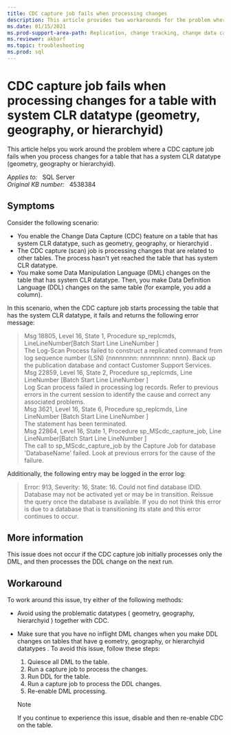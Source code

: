 ```yaml
---
title: CDC capture job fails when processing changes
description: This article provides two workarounds for the problem where a CDC capture job fails when you process changes for a table that has a system CLR datatype (geometry, geography or hierarchyid).
ms.date: 01/15/2021
ms.prod-support-area-path: Replication, change tracking, change data capture
ms.reviewer: akbarf
ms.topic: troubleshooting
ms.prod: sql 
---
```

# CDC capture job fails when processing changes for a table with system CLR datatype (geometry, geography, or hierarchyid)

This article helps you work around the problem where a CDC capture job fails when you process changes for a table that has a system CLR datatype (geometry, geography or hierarchyid).

_Applies to:_ &nbsp; SQL Server  
_Original KB number:_ &nbsp; 4538384

## Symptoms

Consider the following scenario:

- You enable the Change Data Capture (CDC) feature on a table that has system CLR datatype, such as geometry, geography, or hierarchyid .
- The CDC capture (scan) job is processing changes that are related to other tables. The process hasn't yet reached the table that has system CLR datatype.
- You make some Data Manipulation Language (DML) changes on the table that has system CLR datatype. Then, you make Data Definition Language (DDL) changes on the same table (for example, you add a column).

In this scenario, when the CDC capture job starts processing the table that has the system CLR datatype, it fails and returns the following error message:

> Msg 18805, Level 16, State 1, Procedure sp_replcmds, LineLineNumber[Batch Start Line LineNumber ]  
The Log-Scan Process failed to construct a replicated command from log sequence number (LSN) {nnnnnnnn: nnnnnnnn: nnnn}. Back up the publication database and contact Customer Support Services.  
Msg 22859, Level 16, State 2, Procedure sp_replcmds, Line LineNumber [Batch Start Line LineNumber ]  
Log Scan process failed in processing log records. Refer to previous errors in the current session to identify the cause and correct any associated problems.  
Msg 3621, Level 16, State 6, Procedure sp_replcmds, Line LineNumber [Batch Start Line LineNumber ]  
The statement has been terminated.  
Msg 22864, Level 16, State 1, Procedure sp_MScdc_capture_job, Line LineNumber[Batch Start Line LineNumber ]  
The call to sp_MScdc_capture_job by the Capture Job for database 'DatabaseName' failed. Look at previous errors for the cause of the failure.

Additionally, the following entry may be logged in the error log:

> Error: 913, Severity: 16, State: 16.
Could not find database IDID. Database may not be activated yet or may be in transition. Reissue the query once the database is available. If you do not think this error is due to a database that is transitioning its state and this error continues to occur.

## More information

This issue does not occur if the CDC capture job initially processes only the DML, and then processes the DDL change on the next run.

## Workaround

To work around this issue, try either of the following methods:

- Avoid using the problematic datatypes ( geometry, geography, hierarchyid ) together with CDC.
- Make sure that you have no inflight DML changes when you make DDL changes on tables that have g eometry, geography, or hierarchyid datatypes . To avoid this issue, follow these steps:

    1. Quiesce all DML to the table.
    1. Run a capture job to process the changes.
    1. Run DDL for the table.
    1. Run a capture job to process the DDL changes.
    1. Re-enable DML processing.

  > [!NOTE]
  > If you continue to experience this issue, disable and then re-enable CDC on the table.

